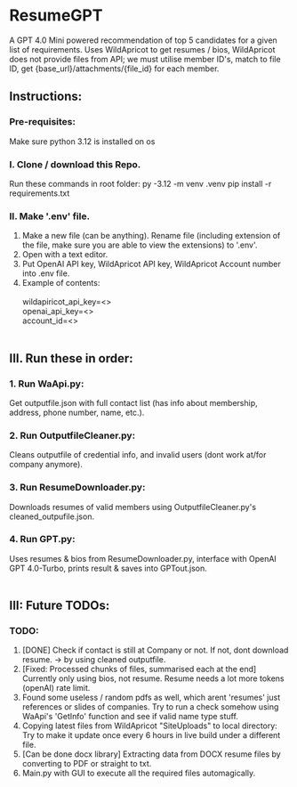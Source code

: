 # ResumeGPT
A GPT 4.0 Mini powered recommendation of top 5 candidates for a given list of requirements. Uses WildApricot to get resumes / bios, WildApricot does not provide files from API; we must utilise member ID's, match to file ID, get {base_url}/attachments/{file_id} for each member.
## Instructions:
### Pre-requisites:
Make sure python 3.12 is installed on os

### I. Clone / download this Repo.
Run these commands in root folder:
py -3.12 -m venv .venv
pip install -r requirements.txt

### II. Make '.env' file.
1. Make a new file (can be anything). Rename file (including extension of the file, make sure you are able to view the extensions) to '.env'.
2. Open with a text editor.
3. Put OpenAI API key, WildApricot API key, WildApricot Account number into .env file. </br>
3. Example of contents:<br /><br />
wildapiricot_api_key=<><br />
openai_api_key=<><br />
account_id=<><br /><br />

## III. Run these in order:
### 1. Run WaApi.py: 
Get outputfile.json with full contact list (has info about membership, address, phone number, name, etc.).<br />
### 2. Run OutputfileCleaner.py: 
Cleans outputfile of credential info, and invalid users (dont work at/for company anymore).<br />
### 3. Run ResumeDownloader.py: 
Downloads resumes of valid members using OutputfileCleaner.py's cleaned_outpufile.json.<br />
### 4. Run GPT.py: 
Uses resumes & bios from ResumeDownloader.py, interface with OpenAI GPT 4.0-Turbo, prints result & saves into GPTout.json.<br /><br />

## III: Future TODOs:
### TODO:
1. [DONE] Check if contact is still at Company or not. If not, dont download resume. -> by using cleaned outputfile.<br />
2. [Fixed: Processed chunks of files, summarised each at the end] Currently only using bios, not resume. Resume needs a lot more tokens (openAI) rate limit.<br />
3. Found some useless / random pdfs as well, which arent 'resumes' just references or slides of companies. Try to run a check somehow using WaApi's 'GetInfo' function and see if valid name type stuff.<br />
4. Copying latest files from WildApricot "SiteUploads" to local directory: Try to make it update once every 6 hours in live build under a different file.<br />
5. [Can be done docx library] Extracting data from DOCX resume files by converting to PDF or straight to txt.<br />
6. Main.py with GUI to execute all the required files automagically.
